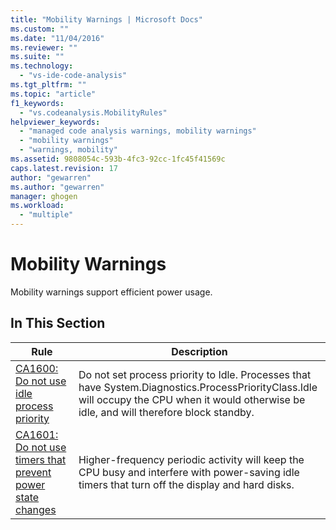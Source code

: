 ```yaml
---
title: "Mobility Warnings | Microsoft Docs"
ms.custom: ""
ms.date: "11/04/2016"
ms.reviewer: ""
ms.suite: ""
ms.technology: 
  - "vs-ide-code-analysis"
ms.tgt_pltfrm: ""
ms.topic: "article"
f1_keywords: 
  - "vs.codeanalysis.MobilityRules"
helpviewer_keywords: 
  - "managed code analysis warnings, mobility warnings"
  - "mobility warnings"
  - "warnings, mobility"
ms.assetid: 9808054c-593b-4fc3-92cc-1fc45f41569c
caps.latest.revision: 17
author: "gewarren"
ms.author: "gewarren"
manager: ghogen
ms.workload: 
  - "multiple"
---
```

# Mobility Warnings
Mobility warnings support efficient power usage.  
  
## In This Section  
  
|Rule|Description|  
|----------|-----------------|  
|[CA1600: Do not use idle process priority](../code-quality/ca1600-do-not-use-idle-process-priority.md)|Do not set process priority to Idle. Processes that have System.Diagnostics.ProcessPriorityClass.Idle will occupy the CPU when it would otherwise be idle, and will therefore block standby.|  
|[CA1601: Do not use timers that prevent power state changes](../code-quality/ca1601-do-not-use-timers-that-prevent-power-state-changes.md)|Higher-frequency periodic activity will keep the CPU busy and interfere with power-saving idle timers that turn off the display and hard disks.|